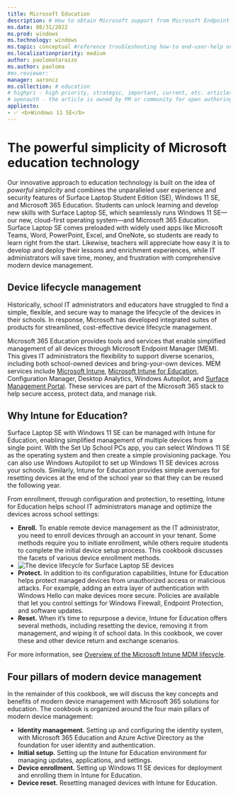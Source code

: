 ```yaml
---
title: Microsoft Education
description: # How to obtain Microsoft support from Microsoft Endpoint Manager admin center.
ms.date: 08/31/2022
ms.prod: windows
ms.technology: windows
ms.topic: conceptual #reference troubleshooting how-to end-user-help overview (more in contrib guide)
ms.localizationpriority: medium
author: paolomatarazzo
ms.author: paoloma
#ms.reviewer: 
manager: aaroncz
ms.collection: # education
# highpri - high priority, strategic, important, current, etc. articles
# openauth - the article is owned by PM or community for open authoring
appliesto:
- ✅ <b>Windows 11 SE</b>
---
```

# The powerful simplicity of Microsoft education technology

Our innovative approach to education technology is built on the idea of *powerful simplicity* and combines the unparalleled user experience and security features of Surface Laptop Student Edition (SE), Windows 11 SE, and Microsoft 365 Education. Students can unlock learning and develop new skills with Surface Laptop SE, which seamlessly runs Windows 11 SE—our new, cloud-first operating system—and Microsoft 365 Education. Surface Laptop SE comes preloaded with widely used apps like Microsoft Teams, Word, PowerPoint, Excel, and OneNote, so students are ready to learn right from the start. Likewise, teachers will appreciate how easy it is to develop and deploy their lessons and enrichment experiences, while IT administrators will save time, money, and frustration with comprehensive modern device management. 

## Device lifecycle management

Historically, school IT administrators and educators have struggled to find a simple, flexible, and secure way to manage the lifecycle of the devices in their schools. In response, Microsoft has developed integrated suites of products for streamlined, cost-effective device lifecycle management.

Microsoft 365 Education provides tools and services that enable simplified management of all devices through Microsoft Endpoint Manager (MEM). This gives IT administrators the flexibility to support diverse scenarios, including both school-owned devices and bring-your-own devices. MEM services include [Microsoft Intune](https://docs.microsoft.com/en-us/mem/intune/fundamentals/what-is-intune), [Microsoft Intune for Education](https://www.microsoft.com/education/intune), Configuration Manager, Desktop Analytics, Windows Autopilot, and [Surface Management Portal](https://docs.microsoft.com/en-us/surface/surface-management-portal). These services are part of the Microsoft 365 stack to help secure access, protect data, and manage risk. 

## Why Intune for Education?

Surface Laptop SE with Windows 11 SE can be managed with Intune for Education, enabling simplified management of multiple devices from a single point. With the Set Up School PCs app, you can select Windows 11 SE as the operating system and then create a simple provisioning package. You can also use Windows Autopilot to set up Windows 11 SE devices across your schools. Similarly, Intune for Education provides simple avenues for resetting devices at the end of the school year so that they can be reused the following year. 



From enrollment, through configuration and protection, to resetting, Intune for Education helps school IT administrators manage and optimize the devices across school settings:

- **Enroll.** To enable remote device management as the IT administrator, you need to enroll devices through an account in your tenant. Some methods require you to initiate enrollment, while others require students to complete the initial device setup process. This cookbook discusses the facets of various device enrollment methods.
- ![The device lifecycle for Surface Laptop SE devices](./image2.png)
- **Protect.** In addition to its configuration capabilities, Intune for Education helps protect managed devices from unauthorized access or malicious attacks. For example, adding an extra layer of authentication with Windows Hello can make devices more secure. Policies are available that let you control settings for Windows Firewall, Endpoint Protection, and software updates.
- **Reset.** When it’s time to repurpose a device, Intune for Education offers several methods, including resetting the device, removing it from management, and wiping it of school data. In this cookbook, we cover these and other device return and exchange scenarios. 

For more information, see [Overview of the Microsoft Intune MDM lifecycle](https://docs.microsoft.com/en-us/mem/intune/fundamentals/device-lifecycle).

## Four pillars of modern device management

In the remainder of this cookbook, we will discuss the key concepts and benefits of modern device management with Microsoft 365 solutions for education. The cookbook is organized around the four main pillars of modern device management:

- **Identity management.** Setting up and configuring the identity system, with Microsoft 365 Education and Azure Active Directory as the foundation for user identity and authentication.
- **Initial setup.** Setting up the Intune for Education environment for managing updates, applications, and settings. 
- **Device enrollment.** Setting up Windows 11 SE devices for deployment and enrolling them in Intune for Education.
- **Device reset.** Resetting managed devices with Intune for Education.